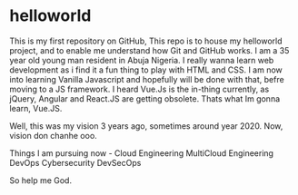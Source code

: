 # helloworld
This is my first repository on GitHub, This repo is to house my helloworld project, and to enable me understand how Git and GitHub works. 
I am a 35 year old young man resident in Abuja Nigeria. I really wanna learn web development as i find it a fun thing to play with HTML and CSS. 
I am now into learning Vanilla Javascript and hopefully will be done with that, befre moving to a JS framework. I heard Vue.Js is the in-thing currently, as jQuery, Angular and React.JS are getting obsolete. Thats what Im gonna learn, Vue.JS.

Well, this was my vision 3 years ago, sometimes around year 2020. Now, vision don chanhe ooo. 

Things I am pursuing now - 
Cloud Engineering
MultiCloud Engineering
DevOps
Cybersecurity
DevSecOps

So help me God. 